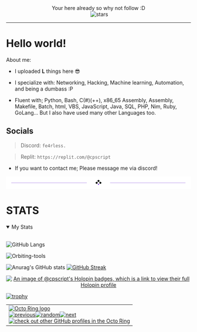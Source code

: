
<div align=center>    
Your here already so why not follow :D

<div align=center>    


<img src="https://komarev.com/ghpvc/?username=CPScript&style=flat-square&color=blue" alt=""/>
<img src="https://img.shields.io/github/stars/CPScript?label=Stars" alt="stars">

</div>




---
<div align="left">     


# Hello world! 


About me:

* I uploaded **L** things here 😎

* I specialize with: Networking, Hacking, Machine learning, Automation, and being a dumbass :P
* Fluent with; Python, Bash, C(#)(++), x86_65 Assembly, Assembly, Makefile, Batch, html, VBS, JavaScript, Java, SQL, PHP, Nim, Ruby, GoLang...
But I also have used many other Languages too.

## Socials

> Discord: `fe4rless.`  

> Replit: `https://replit.com/@cpscript`  

* If you want to contact me; Please message me via discord!

 
<div align="center">
  <img src="divider2.png" alt="divider"/>
</div> 

<div align="left">

# STATS    
<details open>
<summary>My Stats</summary>
<br>
           
<div align=left>    

![GitHub Langs](https://github-readme-stats.vercel.app/api/top-langs/?username=CPScript&layout=compact&theme=blue-green)

</div>

<p align="left">
    <img width="500" src="https://github-profile-summary-cards.vercel.app/api/cards/profile-details?username=CPScript&theme=monokai" alt="Orbiting-tools">
</p>

<div align=left>    

![Anurag's GitHub stats](https://github-readme-stats.vercel.app/api?username=CPScript&show_icons=true&theme=synthwave) [![GitHub Streak](https://github-readme-streak-stats.herokuapp.com?user=CPScript&theme=hacker&date_format=M%20j%5B%2C%20Y%5D)](https://git.io/streak-stats)

</div>

<div align=center>    

[![An image of @cpscript's Holopin badges, which is a link to view their full Holopin profile](https://holopin.me/cpscript)](https://holopin.io/@cpscript)
</div>

<div align=left>    

[![trophy](https://github-profile-trophy.vercel.app/?username=CPScript)](https://github.com/CPScript/github-profile-trophy)
</div>


</details>

<div align=left>

<table><tbody><tr><td><a href="https://octo-ring.com/"><img src="https://octo-ring.com/static/img/widget/top.png" width="99%" alt="Octo Ring logo" align="top"></a><br><a href="https://octo-ring.com/p/CPScript/prev"><img src="https://octo-ring.com/static/img/widget/prev.png" width="33%" alt="previous" align="top" title="previous profile"></a><a href="https://octo-ring.com/p/CPScript/random"><img src="https://octo-ring.com/static/img/widget/random.png" width="33%" alt="random" align="top" title="random profile"></a><a href="https://octo-ring.com/p/CPScript/next"><img src="https://octo-ring.com/static/img/widget/next.png" width="33%" alt="next" align="top" title="next profile"></a><br><a href="https://octo-ring.com/"><img src="https://octo-ring.com/static/img/widget/bottom.png" width="99%" alt="check out other GitHub profiles in the Octo Ring" align="top"></a></td></tr></tbody></table>


